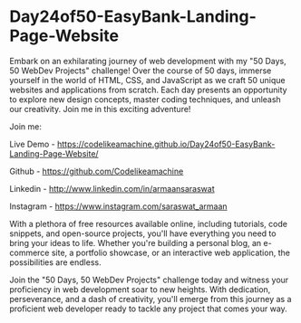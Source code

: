 # Day24of50-EasyBank-Landing-Page-Website
Embark on an exhilarating journey of web development with my "50 Days, 50 WebDev Projects" challenge! Over the course of 50 days, immerse yourself in the world of HTML, CSS, and JavaScript as we craft 50 unique websites and applications from scratch. Each day presents an opportunity to explore new design concepts, master coding techniques, and unleash our creativity. Join me in this exciting adventure!

Join me:

Live Demo - https://codelikeamachine.github.io/Day24of50-EasyBank-Landing-Page-Website/

Github - https://github.com/Codelikeamachine

Linkedin - http://www.linkedin.com/in/armaansaraswat

Instagram - https://www.instagram.com/saraswat_armaan

With a plethora of free resources available online, including tutorials, code snippets, and open-source projects, you'll have everything you need to bring your ideas to life. Whether you're building a personal blog, an e-commerce site, a portfolio showcase, or an interactive web application, the possibilities are endless.

Join the "50 Days, 50 WebDev Projects" challenge today and witness your proficiency in web development soar to new heights. With dedication, perseverance, and a dash of creativity, you'll emerge from this journey as a proficient web developer ready to tackle any project that comes your way.